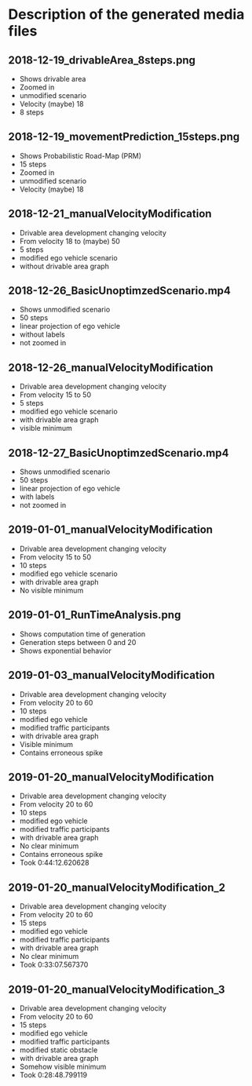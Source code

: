 # Description of the generated media files

## 2018-12-19\_drivableArea\_8steps.png
 - Shows drivable area
 - Zoomed in
 - unmodified scenario
 - Velocity (maybe) 18
 - 8 steps

## 2018-12-19\_movementPrediction\_15steps.png
 - Shows Probabilistic Road-Map (PRM)
 - 15 steps
 - Zoomed in
 - unmodified scenario
 - Velocity (maybe) 18

## 2018-12-21\_manualVelocityModification
 - Drivable area development changing velocity
 - From velocity 18 to (maybe) 50
 - 5 steps
 - modified ego vehicle scenario
 - without drivable area graph

## 2018-12-26\_BasicUnoptimzedScenario.mp4
 - Shows unmodified scenario
 - 50 steps
 - linear projection of ego vehicle
 - without labels
 - not zoomed in

## 2018-12-26\_manualVelocityModification
 - Drivable area development changing velocity
 - From velocity 15 to 50
 - 5 steps
 - modified ego vehicle scenario
 - with drivable area graph
 - visible minimum

## 2018-12-27\_BasicUnoptimzedScenario.mp4
 - Shows unmodified scenario
 - 50 steps
 - linear projection of ego vehicle
 - with labels
 - not zoomed in

## 2019-01-01\_manualVelocityModification
 - Drivable area development changing velocity
 - From velocity 15 to 50
 - 10 steps
 - modified ego vehicle scenario
 - with drivable area graph
 - No visible minimum

## 2019-01-01\_RunTimeAnalysis.png
 - Shows computation time of generation
 - Generation steps between 0 and 20
 - Shows exponential behavior

## 2019-01-03\_manualVelocityModification
 - Drivable area development changing velocity
 - From velocity 20 to 60
 - 10 steps
 - modified ego vehicle
 - modified traffic participants
 - with drivable area graph
 - Visible minimum
 - Contains erroneous spike

## 2019-01-20\_manualVelocityModification
 - Drivable area development changing velocity
 - From velocity 20 to 60
 - 10 steps
 - modified ego vehicle
 - modified traffic participants
 - with drivable area graph
 - No clear minimum
 - Contains erroneous spike
 - Took 0:44:12.620628

## 2019-01-20\_manualVelocityModification\_2
 - Drivable area development changing velocity
 - From velocity 20 to 60
 - 15 steps
 - modified ego vehicle
 - modified traffic participants
 - with drivable area graph
 - No clear minimum
 - Took 0:33:07.567370

## 2019-01-20\_manualVelocityModification\_3
 - Drivable area development changing velocity
 - From velocity 20 to 60
 - 15 steps
 - modified ego vehicle
 - modified traffic participants
 - modified static obstacle
 - with drivable area graph
 - Somehow visible minimum
 - Took 0:28:48.799119
